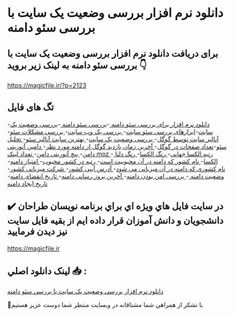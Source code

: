 # دانلود نرم افزار بررسی وضعیت یک سایت با بررسی سئو دامنه

## برای دریافت دانلود نرم افزار بررسی وضعیت یک سایت با بررسی سئو دامنه به لینک زیر بروید 👇

https://magicfile.ir/?p=2123

## تگ های فایل

-[دانلود نرم افزار برای بررسی سئو دامنه ](https://magicfile.ir/product/%d8%a8%d8%b1%d8%b1%d8%b3%db%8c-%d9%88%d8%b6%d8%b9%db%8c%d8%aa-%db%8c%da%a9-%d8%b3%d8%a7%db%8c%d8%aa-%d8%a8%d8%a7-%d8%a8%d8%b1%d8%b1%d8%b3%db%8c-%d8%b3%d8%a6%d9%88-%d8%af%d8%a7%d9%85%d9%86%d9%87/)-[بررسی سئو دامنه ](https://magicfile.ir/product/%d8%a8%d8%b1%d8%b1%d8%b3%db%8c-%d9%88%d8%b6%d8%b9%db%8c%d8%aa-%db%8c%da%a9-%d8%b3%d8%a7%db%8c%d8%aa-%d8%a8%d8%a7-%d8%a8%d8%b1%d8%b1%d8%b3%db%8c-%d8%b3%d8%a6%d9%88-%d8%af%d8%a7%d9%85%d9%86%d9%87/)-[بررسی وضعیت یک سایت](https://magicfile.ir/product/%d8%a8%d8%b1%d8%b1%d8%b3%db%8c-%d9%88%d8%b6%d8%b9%db%8c%d8%aa-%db%8c%da%a9-%d8%b3%d8%a7%db%8c%d8%aa-%d8%a8%d8%a7-%d8%a8%d8%b1%d8%b1%d8%b3%db%8c-%d8%b3%d8%a6%d9%88-%d8%af%d8%a7%d9%85%d9%86%d9%87/)-[ابزارهای بررسی سئو سایت](https://magicfile.ir/product/%d8%a8%d8%b1%d8%b1%d8%b3%db%8c-%d9%88%d8%b6%d8%b9%db%8c%d8%aa-%db%8c%da%a9-%d8%b3%d8%a7%db%8c%d8%aa-%d8%a8%d8%a7-%d8%a8%d8%b1%d8%b1%d8%b3%db%8c-%d8%b3%d8%a6%d9%88-%d8%af%d8%a7%d9%85%d9%86%d9%87/)-[ بررسی یک وب سایت](https://magicfile.ir/product/%d8%a8%d8%b1%d8%b1%d8%b3%db%8c-%d9%88%d8%b6%d8%b9%db%8c%d8%aa-%db%8c%da%a9-%d8%b3%d8%a7%db%8c%d8%aa-%d8%a8%d8%a7-%d8%a8%d8%b1%d8%b1%d8%b3%db%8c-%d8%b3%d8%a6%d9%88-%d8%af%d8%a7%d9%85%d9%86%d9%87/)-[ بررسی مشکلات سئو](https://magicfile.ir/product/%d8%a8%d8%b1%d8%b1%d8%b3%db%8c-%d9%88%d8%b6%d8%b9%db%8c%d8%aa-%db%8c%da%a9-%d8%b3%d8%a7%db%8c%d8%aa-%d8%a8%d8%a7-%d8%a8%d8%b1%d8%b1%d8%b3%db%8c-%d8%b3%d8%a6%d9%88-%d8%af%d8%a7%d9%85%d9%86%d9%87/)-[ آنالیز سایت توسط گوگل](https://magicfile.ir/product/%d8%a8%d8%b1%d8%b1%d8%b3%db%8c-%d9%88%d8%b6%d8%b9%db%8c%d8%aa-%db%8c%da%a9-%d8%b3%d8%a7%db%8c%d8%aa-%d8%a8%d8%a7-%d8%a8%d8%b1%d8%b1%d8%b3%db%8c-%d8%b3%d8%a6%d9%88-%d8%af%d8%a7%d9%85%d9%86%d9%87/)-[ بررسی وضعیت یک سایت](https://magicfile.ir/product/%d8%a8%d8%b1%d8%b1%d8%b3%db%8c-%d9%88%d8%b6%d8%b9%db%8c%d8%aa-%db%8c%da%a9-%d8%b3%d8%a7%db%8c%d8%aa-%d8%a8%d8%a7-%d8%a8%d8%b1%d8%b1%d8%b3%db%8c-%d8%b3%d8%a6%d9%88-%d8%af%d8%a7%d9%85%d9%86%d9%87/)-[ بهترین سایت آنالیز سئو](https://magicfile.ir/product/%d8%a8%d8%b1%d8%b1%d8%b3%db%8c-%d9%88%d8%b6%d8%b9%db%8c%d8%aa-%db%8c%da%a9-%d8%b3%d8%a7%db%8c%d8%aa-%d8%a8%d8%a7-%d8%a8%d8%b1%d8%b1%d8%b3%db%8c-%d8%b3%d8%a6%d9%88-%d8%af%d8%a7%d9%85%d9%86%d9%87/)-[ تحلیل سئو](https://magicfile.ir/product/%d8%a8%d8%b1%d8%b1%d8%b3%db%8c-%d9%88%d8%b6%d8%b9%db%8c%d8%aa-%db%8c%da%a9-%d8%b3%d8%a7%db%8c%d8%aa-%d8%a8%d8%a7-%d8%a8%d8%b1%d8%b1%d8%b3%db%8c-%d8%b3%d8%a6%d9%88-%d8%af%d8%a7%d9%85%d9%86%d9%87/)-[تعداد صفحات در گوگل](https://magicfile.ir/product/%d8%a8%d8%b1%d8%b1%d8%b3%db%8c-%d9%88%d8%b6%d8%b9%db%8c%d8%aa-%db%8c%da%a9-%d8%b3%d8%a7%db%8c%d8%aa-%d8%a8%d8%a7-%d8%a8%d8%b1%d8%b1%d8%b3%db%8c-%d8%b3%d8%a6%d9%88-%d8%af%d8%a7%d9%85%d9%86%d9%87/)-[ آخرین زمان بازدید گوگل از دامنه مورد نظر](https://magicfile.ir/product/%d8%a8%d8%b1%d8%b1%d8%b3%db%8c-%d9%88%d8%b6%d8%b9%db%8c%d8%aa-%db%8c%da%a9-%d8%b3%d8%a7%db%8c%d8%aa-%d8%a8%d8%a7-%d8%a8%d8%b1%d8%b1%d8%b3%db%8c-%d8%b3%d8%a6%d9%88-%d8%af%d8%a7%d9%85%d9%86%d9%87/)-[ دامین آتوریتی دامن](https://magicfile.ir/product/%d8%a8%d8%b1%d8%b1%d8%b3%db%8c-%d9%88%d8%b6%d8%b9%db%8c%d8%aa-%db%8c%da%a9-%d8%b3%d8%a7%db%8c%d8%aa-%d8%a8%d8%a7-%d8%a8%d8%b1%d8%b1%d8%b3%db%8c-%d8%b3%d8%a6%d9%88-%d8%af%d8%a7%d9%85%d9%86%d9%87/)-[ پیچ آتوریتی دامن](https://magicfile.ir/product/%d8%a8%d8%b1%d8%b1%d8%b3%db%8c-%d9%88%d8%b6%d8%b9%db%8c%d8%aa-%db%8c%da%a9-%d8%b3%d8%a7%db%8c%d8%aa-%d8%a8%d8%a7-%d8%a8%d8%b1%d8%b1%d8%b3%db%8c-%d8%b3%d8%a6%d9%88-%d8%af%d8%a7%d9%85%d9%86%d9%87/)-[ تعداد لینک moz ](https://magicfile.ir/product/%d8%a8%d8%b1%d8%b1%d8%b3%db%8c-%d9%88%d8%b6%d8%b9%db%8c%d8%aa-%db%8c%da%a9-%d8%b3%d8%a7%db%8c%d8%aa-%d8%a8%d8%a7-%d8%a8%d8%b1%d8%b1%d8%b3%db%8c-%d8%b3%d8%a6%d9%88-%d8%af%d8%a7%d9%85%d9%86%d9%87/)-[ رتبه الکسا جهانی](https://magicfile.ir/product/%d8%a8%d8%b1%d8%b1%d8%b3%db%8c-%d9%88%d8%b6%d8%b9%db%8c%d8%aa-%db%8c%da%a9-%d8%b3%d8%a7%db%8c%d8%aa-%d8%a8%d8%a7-%d8%a8%d8%b1%d8%b1%d8%b3%db%8c-%d8%b3%d8%a6%d9%88-%d8%af%d8%a7%d9%85%d9%86%d9%87/)-[  رنگ الکسا](https://magicfile.ir/product/%d8%a8%d8%b1%d8%b1%d8%b3%db%8c-%d9%88%d8%b6%d8%b9%db%8c%d8%aa-%db%8c%da%a9-%d8%b3%d8%a7%db%8c%d8%aa-%d8%a8%d8%a7-%d8%a8%d8%b1%d8%b1%d8%b3%db%8c-%d8%b3%d8%a6%d9%88-%d8%af%d8%a7%d9%85%d9%86%d9%87/)-[ رنگ دلتا الکسا](https://magicfile.ir/product/%d8%a8%d8%b1%d8%b1%d8%b3%db%8c-%d9%88%d8%b6%d8%b9%db%8c%d8%aa-%db%8c%da%a9-%d8%b3%d8%a7%db%8c%d8%aa-%d8%a8%d8%a7-%d8%a8%d8%b1%d8%b1%d8%b3%db%8c-%d8%b3%d8%a6%d9%88-%d8%af%d8%a7%d9%85%d9%86%d9%87/)-[ نام کشور که دامنه در آن محبوبیت است](https://magicfile.ir/product/%d8%a8%d8%b1%d8%b1%d8%b3%db%8c-%d9%88%d8%b6%d8%b9%db%8c%d8%aa-%db%8c%da%a9-%d8%b3%d8%a7%db%8c%d8%aa-%d8%a8%d8%a7-%d8%a8%d8%b1%d8%b1%d8%b3%db%8c-%d8%b3%d8%a6%d9%88-%d8%af%d8%a7%d9%85%d9%86%d9%87/)-[ رتبه در کشور محبوب](https://magicfile.ir/product/%d8%a8%d8%b1%d8%b1%d8%b3%db%8c-%d9%88%d8%b6%d8%b9%db%8c%d8%aa-%db%8c%da%a9-%d8%b3%d8%a7%db%8c%d8%aa-%d8%a8%d8%a7-%d8%a8%d8%b1%d8%b1%d8%b3%db%8c-%d8%b3%d8%a6%d9%88-%d8%af%d8%a7%d9%85%d9%86%d9%87/)-[ امتیاز دامنه](https://magicfile.ir/product/%d8%a8%d8%b1%d8%b1%d8%b3%db%8c-%d9%88%d8%b6%d8%b9%db%8c%d8%aa-%db%8c%da%a9-%d8%b3%d8%a7%db%8c%d8%aa-%d8%a8%d8%a7-%d8%a8%d8%b1%d8%b1%d8%b3%db%8c-%d8%b3%d8%a6%d9%88-%d8%af%d8%a7%d9%85%d9%86%d9%87/)-[ نام کشوری که دامنه در آن میزبانی می شود](https://magicfile.ir/product/%d8%a8%d8%b1%d8%b1%d8%b3%db%8c-%d9%88%d8%b6%d8%b9%db%8c%d8%aa-%db%8c%da%a9-%d8%b3%d8%a7%db%8c%d8%aa-%d8%a8%d8%a7-%d8%a8%d8%b1%d8%b1%d8%b3%db%8c-%d8%b3%d8%a6%d9%88-%d8%af%d8%a7%d9%85%d9%86%d9%87/)-[ آدرس آیپی کشور](https://magicfile.ir/product/%d8%a8%d8%b1%d8%b1%d8%b3%db%8c-%d9%88%d8%b6%d8%b9%db%8c%d8%aa-%db%8c%da%a9-%d8%b3%d8%a7%db%8c%d8%aa-%d8%a8%d8%a7-%d8%a8%d8%b1%d8%b1%d8%b3%db%8c-%d8%b3%d8%a6%d9%88-%d8%af%d8%a7%d9%85%d9%86%d9%87/)-[ شرکت میزبانی کشور](https://magicfile.ir/product/%d8%a8%d8%b1%d8%b1%d8%b3%db%8c-%d9%88%d8%b6%d8%b9%db%8c%d8%aa-%db%8c%da%a9-%d8%b3%d8%a7%db%8c%d8%aa-%d8%a8%d8%a7-%d8%a8%d8%b1%d8%b1%d8%b3%db%8c-%d8%b3%d8%a6%d9%88-%d8%af%d8%a7%d9%85%d9%86%d9%87/)-[ وضعیت دامنه ](https://magicfile.ir/product/%d8%a8%d8%b1%d8%b1%d8%b3%db%8c-%d9%88%d8%b6%d8%b9%db%8c%d8%aa-%db%8c%da%a9-%d8%b3%d8%a7%db%8c%d8%aa-%d8%a8%d8%a7-%d8%a8%d8%b1%d8%b1%d8%b3%db%8c-%d8%b3%d8%a6%d9%88-%d8%af%d8%a7%d9%85%d9%86%d9%87/)-[ بررسی امن بودن دامنه](https://magicfile.ir/product/%d8%a8%d8%b1%d8%b1%d8%b3%db%8c-%d9%88%d8%b6%d8%b9%db%8c%d8%aa-%db%8c%da%a9-%d8%b3%d8%a7%db%8c%d8%aa-%d8%a8%d8%a7-%d8%a8%d8%b1%d8%b1%d8%b3%db%8c-%d8%b3%d8%a6%d9%88-%d8%af%d8%a7%d9%85%d9%86%d9%87/)-[ آخرین بروز رسانی دامنه](https://magicfile.ir/product/%d8%a8%d8%b1%d8%b1%d8%b3%db%8c-%d9%88%d8%b6%d8%b9%db%8c%d8%aa-%db%8c%da%a9-%d8%b3%d8%a7%db%8c%d8%aa-%d8%a8%d8%a7-%d8%a8%d8%b1%d8%b1%d8%b3%db%8c-%d8%b3%d8%a6%d9%88-%d8%af%d8%a7%d9%85%d9%86%d9%87/)-[ تاریخ انقضای دامنه](https://magicfile.ir/product/%d8%a8%d8%b1%d8%b1%d8%b3%db%8c-%d9%88%d8%b6%d8%b9%db%8c%d8%aa-%db%8c%da%a9-%d8%b3%d8%a7%db%8c%d8%aa-%d8%a8%d8%a7-%d8%a8%d8%b1%d8%b1%d8%b3%db%8c-%d8%b3%d8%a6%d9%88-%d8%af%d8%a7%d9%85%d9%86%d9%87/)-[ تاریخ ایجاد دامنه](https://magicfile.ir/product/%d8%a8%d8%b1%d8%b1%d8%b3%db%8c-%d9%88%d8%b6%d8%b9%db%8c%d8%aa-%db%8c%da%a9-%d8%b3%d8%a7%db%8c%d8%aa-%d8%a8%d8%a7-%d8%a8%d8%b1%d8%b1%d8%b3%db%8c-%d8%b3%d8%a6%d9%88-%d8%af%d8%a7%d9%85%d9%86%d9%87/)

## ✔️ در سايت فايل هاي ويژه اي براي برنامه نويسان طراحان دانشجويان و دانش آموزان قرار داده ايم از بقيه فايل سايت نيز ديدن فرماييد

https://magicfile.ir


## لينک دانلود اصلي 📥 :

[دانلود نرم افزار بررسی وضعیت یک سایت با بررسی سئو دامنه](https://magicfile.ir/product/%d8%a8%d8%b1%d8%b1%d8%b3%db%8c-%d9%88%d8%b6%d8%b9%db%8c%d8%aa-%db%8c%da%a9-%d8%b3%d8%a7%db%8c%d8%aa-%d8%a8%d8%a7-%d8%a8%d8%b1%d8%b1%d8%b3%db%8c-%d8%b3%d8%a6%d9%88-%d8%af%d8%a7%d9%85%d9%86%d9%87/) 


🙏با تشکر از همراهي شما مشتاقانه در وبسایت منتظر شما دوست عزیز هستیم

